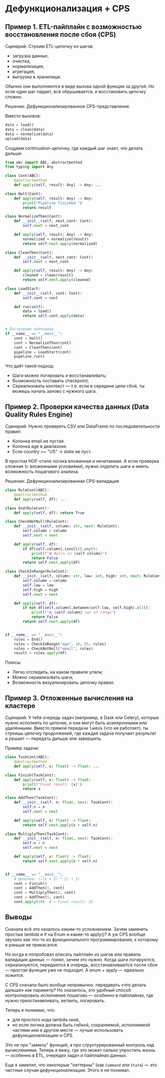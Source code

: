 # Дефункционализация + CPS

## Пример 1. ETL-пайплайн с возможностью восстановления после сбоя (CPS)

Сценарий:
Строим ETL-цепочку из шагов:
- загрузка данных,
- очистка,
- нормализация,
- агрегация,
- выгрузка в хранилище.

Обычно они выполняются в виде вызова одной функции за другой. Но если один шаг падает, всё обрушивается, и восстановить цепочку сложно.

Решение: Дефункционализированное CPS-представление.

Вместо вызовов:
```python
data = load()
data = clean(data)
data = normalize(data)
upload(data)
```

Создаем continuation-цепочку, где каждый шаг знает, что делать дальше:
```python
from abc import ABC, abstractmethod
from typing import Any

class Cont(ABC):
    @abstractmethod
    def apply(self, result: Any) -> Any: ...

class Halt(Cont):
    def apply(self, result: Any) -> Any:
        print("Pipeline finished.")
        return result

class NormalizeThen(Cont):
    def __init__(self, next_cont: Cont):
        self.next = next_cont

    def apply(self, result: Any) -> Any:
        normalized = normalize(result)
        return self.next.apply(normalized)

class CleanThen(Cont):
    def __init__(self, next_cont: Cont):
        self.next = next_cont

    def apply(self, result: Any) -> Any:
        cleaned = clean(result)
        return self.next.apply(cleaned)

class LoadStart:
    def __init__(self, cont: Cont):
        self.cont = cont

    def run(self):
        data = load()
        return self.cont.apply(data)


# Построение пайплайна
if __name__ == "__main__":
    cont = Halt()
    cont = NormalizeThen(cont)
    cont = CleanThen(cont)
    pipeline = LoadStart(cont)
    pipeline.run()
```

Что даёт такой подход:
- Шаги можно логировать и восстанавливать;
- Возможность поставить checkpoint;
- Сериализовать контекст — т.е. если в середине цепи сбой, ты можешь начать заново с нужного шага.

## Пример 2. Проверки качества данных (Data Quality Rules Engine)

Сценарий:
Нужно проверять CSV или DataFrame по последовательности правил:
- Колонка email не пустая.
- Колонка age в диапазоне.
- Если country == "US" → state не пуст.

В простом HOF-стиле логика вложенная и нечитаемая. А если проверка сложная (с вложенными условиями), нужно отделить шаги и иметь возможность пошагового анализа.

Решение: Дефункционализированная CPS-валидация
```python
class RuleCont(ABC):
    @abstractmethod
    def apply(self, df): ...

class End(RuleCont):
    def apply(self, df): return True

class CheckNotNull(RuleCont):
    def __init__(self, column: str, next: RuleCont):
        self.column = column
        self.next = next

    def apply(self, df):
        if df[self.column].isnull().any():
            print(f"❌ Nulls in {self.column}")
            return False
        return self.next.apply(df)

class CheckInRange(RuleCont):
    def __init__(self, column: str, low: int, high: int, next: RuleCont):
        self.column = column
        self.low = low
        self.high = high
        self.next = next

    def apply(self, df):
        if not df[self.column].between(self.low, self.high).all():
            print(f"❌ {self.column} out of range")
            return False
        return self.next.apply(df)


if __name__ == "__main__":
    rules = End()
    rules = CheckInRange("age", 18, 65, rules)
    rules = CheckNotNull("email", rules)
    result = rules.apply(df)
```

Плюсы:
- Легко отследить, на каком правиле упали;
- Можно сериализовать шаги;
- Возможность визуализировать цепочку правил.

## Пример 3. Отложенные вычисления на кластере

Сценарий:
У тебя очередь задач (например, в Dask или Celery), которые нужно исполнять по цепочке, и они могут быть асинхронными или удалёнными.
Вместо прямой передачи `lambda` (что не работает), ты строишь цепочку продолжений, где каждая задача получает результат и решает — передать дальше или завершить.

Пример задачи:
```python
class TaskCont(ABC):
    @abstractmethod
    def apply(self, x: float) -> float: ...

class Finish(TaskCont):
    def apply(self, x: float) -> float:
        print(f"Final result: {x}")
        return x

class AddThen(TaskCont):
    def __init__(self, n: float, next: TaskCont):
        self.n = n
        self.next = next

    def apply(self, x: float) -> float:
        return self.next.apply(x + self.n)

class MultiplyThen(TaskCont):
    def __init__(self, n: float, next: TaskCont):
        self.n = n
        self.next = next

    def apply(self, x: float) -> float:
        return self.next.apply(x * self.n)


if __name__ == "__main__":
    # Цепочка: (((x + 5) * 2) + 1)
    cont = Finish()
    cont = AddThen(1, cont)
    cont = MultiplyThen(2, cont)
    cont = AddThen(5, cont)
    cont.apply(10)  # → Final result: 31
```

## Выводы

Сначала всё это казалось каким-то усложнением. Зачем заменять простые lambda и if на Enum и какие-то apply()? А уж CPS вообще звучало как что-то из функционального программирования, к которому я раньше не прикасался.

Но когда я попробовал описать пайплайн из шагов или правила валидации данных — понял, зачем это нужно.
Когда шаги логируются, сериализуются, передаются в очередь, восстанавливаются после сбоя — простая функция уже не подходит. А enum + apply — идеально ложится.

С CPS сначала было вообще непривычно: передавать «что делать дальше» как параметр? Но оказалось, это удобный способ контролировать исполнение пошагово — особенно в пайплайнах, где нужно приостанавливать, ветвить, логировать.

Теперь я понимаю, что:
- для простого кода lambda окей,
- но если логика должна быть гибкой, сохраняемой, исполняемой частями или в другом месте — лучше использовать дефункционализацию и CPS.

Это не про "замену" функций, а про структурированный контроль над вычислениями. Теперь я вижу, где это может сильно упростить жизнь — особенно в ETL, очередях задач и пайплайнах данных.

Еще я заметил, что некоторые "паттерны" (как `Command` или `State`) — это частные случаи дефункционализации. Этого я не понимал.